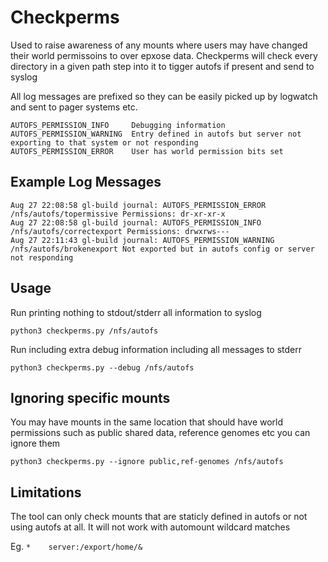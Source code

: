 # Checkperms

Used to raise awareness of any mounts where users may have changed their world permissoins to over epxose data.
Checkperms will check every directory in a given path step into it to tigger autofs if present and send to syslog 

All log messages are prefixed so they can be easily picked up by logwatch and sent to pager systems etc.

```
AUTOFS_PERMISSION_INFO     Debugging information
AUTOFS_PERMISSION_WARNING  Entry defined in autofs but server not exporting to that system or not responding
AUTOFS_PERMISSION_ERROR    User has world permission bits set
```

## Example Log Messages

```
Aug 27 22:08:58 gl-build journal: AUTOFS_PERMISSION_ERROR /nfs/autofs/topermissive Permissions: dr-xr-xr-x
Aug 27 22:08:58 gl-build journal: AUTOFS_PERMISSION_INFO /nfs/autofs/correctexport Permissions: drwxrws---
Aug 27 22:11:43 gl-build journal: AUTOFS_PERMISSION_WARNING /nfs/autofs/brokenexport Not exported but in autofs config or server not responding
```

## Usage


Run printing nothing to stdout/stderr all information to syslog

```
python3 checkperms.py /nfs/autofs
```

Run including extra debug information including all messages to stderr

```
python3 checkperms.py --debug /nfs/autofs
```

## Ignoring specific mounts

You may have mounts in the same location that should have world permissions such as public shared data, reference genomes etc you can ignore them

```
python3 checkperms.py --ignore public,ref-genomes /nfs/autofs
```

## Limitations

The tool can only check mounts that are staticly defined in autofs or not using autofs at all. 
It will not work with automount wildcard matches 

Eg. `*    server:/export/home/&`
